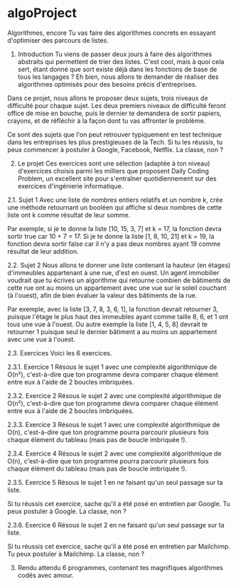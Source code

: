 # algoProject

Algorithmes, encore
Tu vas faire des algorithmes concrets en essayant d'optimiser des parcours de listes.

1. Introduction
Tu viens de passer deux jours à faire des algorithmes abstraits qui permettent de trier des listes. C'est cool, mais à quoi cela sert, étant donné que sort existe déjà dans les fonctions de base de tous les langages ? Eh bien, nous allons te demander de réaliser des algorithmes optimisés pour des besoins précis d'entreprises.

Dans ce projet, nous allons te proposer deux sujets, trois niveaux de difficulté pour chaque sujet. Les deux premiers niveaux de difficulté feront office de mise en bouche, puis le dernier te demandera de sortir papiers, crayons, et de réfléchir à la façon dont tu vas affronter le problème.

Ce sont des sujets que l'on peut retrouver typiquement en test technique dans les entreprises les plus prestigieuses de la Tech. Si tu les réussis, tu peux commencer à postuler à Google, Facebook, Netflix. La classe, non ?

2. Le projet
Ces exercices sont une sélection (adaptée à ton niveau) d'exercices choisis parmi les milliers que proposent Daily Coding Problem, un excellent site pour s'entraîner quotidiennement sur des exercices d'ingénierie informatique.

2.1. Sujet 1
Avec une liste de nombres entiers relatifs et un nombre k, crée une méthode retournant un booléen qui affiche si deux nombres de cette liste ont k comme résultat de leur somme.

Par exemple, si je te donne la liste [10, 15, 3, 7] et k = 17, la fonction devra sortir true car 10 + 7 = 17. Si je te donne la liste [1, 8, 10, 21] et k = 19, la fonction devra sortir false car il n'y a pas deux nombres ayant 19 comme résultat de leur addition.

2.2. Sujet 2
Nous allons te donner une liste contenant la hauteur (en étages) d'immeubles appartenant à une rue, d'est en ouest. Un agent immobilier voudrait que tu écrives un algorithme qui retourne combien de bâtiments de cette rue ont au moins un appartement avec une vue sur le soleil couchant (à l'ouest), afin de bien évaluer la valeur des bâtiments de la rue.

Par exemple, avec la liste [3, 7, 8, 3, 6, 1], la fonction devrait retourner 3, puisque l'étage le plus haut des immeubles ayant comme taille 8, 6, et 1 ont tous une vue à l'ouest. Ou autre exemple la liste [1, 4, 5, 8] devrait te retourner 1 puisque seul le dernier bâtiment a au moins un appartement avec une vue à l'ouest.

2.3. Exercices
Voici les 6 exercices.

2.3.1. Exercice 1
Résous le sujet 1 avec une complexité algorithmique de O(n²), c'est-à-dire que ton programme devra comparer chaque élément entre eux à l'aide de 2 boucles imbriquées.

2.3.2. Exercice 2
Résous le sujet 2 avec une complexité algorithmique de O(n²), c'est-à-dire que ton programme devra comparer chaque élément entre eux à l'aide de 2 boucles imbriquées.

2.3.3. Exercice 3
Résous le sujet 1 avec une complexité algorithmique de O(n), c'est-à-dire que ton programme pourra parcourir plusieurs fois chaque élément du tableau (mais pas de boucle imbriquée !).

2.3.4. Exercice 4
  Résous le sujet 2 avec une complexité algorithmique de O(n), c'est-à-dire que ton programme pourra parcourir plusieurs fois chaque élément du tableau (mais pas de    boucle imbriquée !).

2.3.5. Exercice 5
  Résous le sujet 1 en ne faisant qu'un seul passage sur ta liste.

  Si tu réussis cet exercice, sache qu'il a été posé en entretien par Google. Tu peux postuler à Google. La classe, non ?

2.3.6. Exercice 6
  Résous le sujet 2 en ne faisant qu'un seul passage sur ta liste.

  Si tu réussis cet exercice, sache qu'il a été posé en entretien par Mailchimp. Tu peux postuler à Mailchimp. La classe, non ?

3. Rendu attendu
  6 programmes, contenant tes magnifiques algorithmes codés avec amour.
